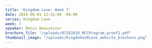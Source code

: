 ```yaml
---
title: 'Kingdom Love: Week 7'
date: 2019-08-01 12:42:00 -04:00
series: Kingdom Love
week: 7
speaker: Denis Beausejour
brochure_file: "/uploads/07282019_MCCProgram_proof1.pdf"
thumbnail_image: "/uploads/Kingdom%20Love_website_brochure.png"
---
```


